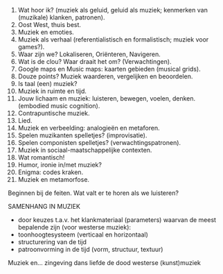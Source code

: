 1. Wat hoor ik? (muziek als geluid, geluid als muziek; kenmerken van (muzikale) klanken, patronen).
2. Oost West, thuis best.
3. Muziek en emoties.
4. Muziek als verhaal (referentialistisch en formalistisch; muziek voor games?).
5. Waar zijn we? Lokaliseren, Oriënteren, Navigeren.
6. Wat is de clou? Waar draait het om? (Verwachtingen).
7. Google maps en Music maps: kaarten gebieden (musical grids).
8. Douze points? Muziek waarderen, vergelijken en beoordelen.
9. Is taal (een) muziek?
10. Muziek in ruimte en tijd.
11. Jouw lichaam en muziek: luisteren, bewegen, voelen, denken. (embodied music cognition).
12. Contrapuntische muziek.
13. Lied.
14. Muziek en verbeelding: analogieën en metaforen.
15. Spelen muzikanten  spelletjes?  (improvisatie).
16. Spelen componisten spelletjes? (verwachtingspatronen).
17. Muziek in sociaal-maatschappelijke contexten.
18. Wat romantisch!
19. Humor, ironie  in/met muziek?
20. Enigma: codes kraken.
21. Muziek en metamorfose.


Beginnen bij de feiten. Wat valt er te horen als we luisteren?

SAMENHANG IN MUZIEK
- door keuzes t.a.v. het klankmateriaal (parameters)
waarvan de meest bepalende zijn (voor westerse muziek):
- toonhoogtesysteem (verticaal en horizontaal)
- structurering van de tijd
- patroonvorming in de tijd (vorm, structuur, textuur)

Muziek en...
zingeving
dans
liefde
de dood
westerse (kunst)muziek
